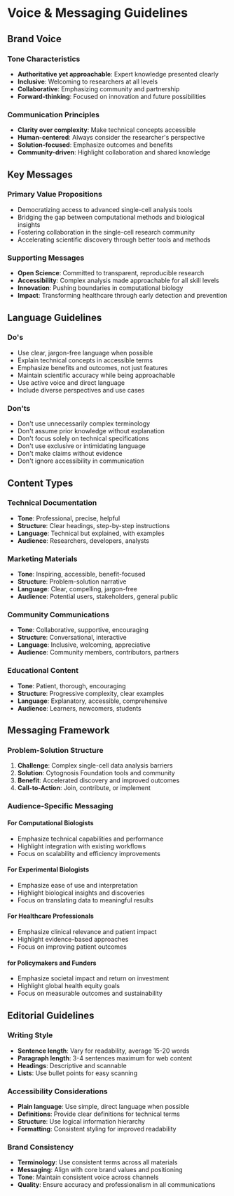 # Voice & Messaging Guidelines

## Brand Voice

### Tone Characteristics
- **Authoritative yet approachable**: Expert knowledge presented clearly
- **Inclusive**: Welcoming to researchers at all levels
- **Collaborative**: Emphasizing community and partnership
- **Forward-thinking**: Focused on innovation and future possibilities

### Communication Principles
- **Clarity over complexity**: Make technical concepts accessible
- **Human-centered**: Always consider the researcher's perspective
- **Solution-focused**: Emphasize outcomes and benefits
- **Community-driven**: Highlight collaboration and shared knowledge

## Key Messages

### Primary Value Propositions
- Democratizing access to advanced single-cell analysis tools
- Bridging the gap between computational methods and biological insights
- Fostering collaboration in the single-cell research community
- Accelerating scientific discovery through better tools and methods

### Supporting Messages
- **Open Science**: Committed to transparent, reproducible research
- **Accessibility**: Complex analysis made approachable for all skill levels
- **Innovation**: Pushing boundaries in computational biology
- **Impact**: Transforming healthcare through early detection and prevention

## Language Guidelines

### Do's
- Use clear, jargon-free language when possible
- Explain technical concepts in accessible terms
- Emphasize benefits and outcomes, not just features
- Maintain scientific accuracy while being approachable
- Use active voice and direct language
- Include diverse perspectives and use cases

### Don'ts
- Don't use unnecessarily complex terminology
- Don't assume prior knowledge without explanation
- Don't focus solely on technical specifications
- Don't use exclusive or intimidating language
- Don't make claims without evidence
- Don't ignore accessibility in communication

## Content Types

### Technical Documentation
- **Tone**: Professional, precise, helpful
- **Structure**: Clear headings, step-by-step instructions
- **Language**: Technical but explained, with examples
- **Audience**: Researchers, developers, analysts

### Marketing Materials
- **Tone**: Inspiring, accessible, benefit-focused
- **Structure**: Problem-solution narrative
- **Language**: Clear, compelling, jargon-free
- **Audience**: Potential users, stakeholders, general public

### Community Communications
- **Tone**: Collaborative, supportive, encouraging
- **Structure**: Conversational, interactive
- **Language**: Inclusive, welcoming, appreciative
- **Audience**: Community members, contributors, partners

### Educational Content
- **Tone**: Patient, thorough, encouraging
- **Structure**: Progressive complexity, clear examples
- **Language**: Explanatory, accessible, comprehensive
- **Audience**: Learners, newcomers, students

## Messaging Framework

### Problem-Solution Structure
1. **Challenge**: Complex single-cell data analysis barriers
2. **Solution**: Cytognosis Foundation tools and community
3. **Benefit**: Accelerated discovery and improved outcomes
4. **Call-to-Action**: Join, contribute, or implement

### Audience-Specific Messaging

#### For Computational Biologists
- Emphasize technical capabilities and performance
- Highlight integration with existing workflows
- Focus on scalability and efficiency improvements

#### For Experimental Biologists
- Emphasize ease of use and interpretation
- Highlight biological insights and discoveries
- Focus on translating data to meaningful results

#### For Healthcare Professionals
- Emphasize clinical relevance and patient impact
- Highlight evidence-based approaches
- Focus on improving patient outcomes

#### for Policymakers and Funders
- Emphasize societal impact and return on investment
- Highlight global health equity goals
- Focus on measurable outcomes and sustainability

## Editorial Guidelines

### Writing Style
- **Sentence length**: Vary for readability, average 15-20 words
- **Paragraph length**: 3-4 sentences maximum for web content
- **Headings**: Descriptive and scannable
- **Lists**: Use bullet points for easy scanning

### Accessibility Considerations
- **Plain language**: Use simple, direct language when possible
- **Definitions**: Provide clear definitions for technical terms
- **Structure**: Use logical information hierarchy
- **Formatting**: Consistent styling for improved readability

### Brand Consistency
- **Terminology**: Use consistent terms across all materials
- **Messaging**: Align with core brand values and positioning
- **Tone**: Maintain consistent voice across channels
- **Quality**: Ensure accuracy and professionalism in all communications

